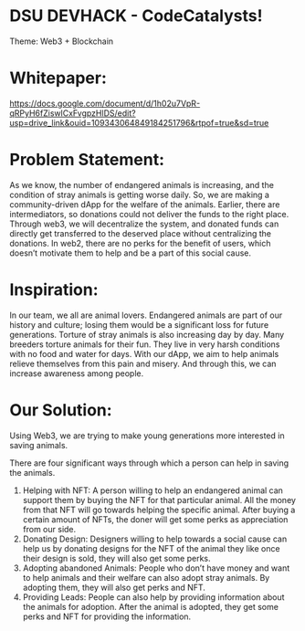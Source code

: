 # DSU DEVHACK - CodeCatalysts!
Theme: Web3 + Blockchain

# Whitepaper:
https://docs.google.com/document/d/1h02u7VpR-qRPyH6fZiswlCxFvgpzHlDS/edit?usp=drive_link&ouid=109343064849184251796&rtpof=true&sd=true

# Problem Statement:
As we know, the number of endangered animals is increasing, and the condition of stray animals is getting worse daily. So, we are making a community-driven dApp for the welfare of the animals. 
Earlier, there are intermediators, so donations could not deliver the funds to the right place. Through web3, we will decentralize the system, and donated funds can directly get transferred to the deserved place without centralizing the donations.
In web2, there are no perks for the benefit of users, which doesn’t motivate them to help and be a part of this social cause.

# Inspiration:
In our team, we all are animal lovers. Endangered animals are part of our history and culture; losing them would be a significant loss for future generations. Torture of stray animals is also increasing day by day. Many breeders torture animals for their fun. They live in very harsh conditions with no food and water for days. With our dApp, we aim to help animals relieve themselves from this pain and misery. And through this, we can increase awareness among people.

# Our Solution: 
Using Web3, we are trying to make young generations more interested in saving animals.

There are four significant ways through which a person can help in saving the animals.
1.	Helping with NFT: A person willing to help an endangered animal can support them by buying the NFT for that particular animal. All the money from that NFT will go towards helping the specific animal. After buying a certain amount of NFTs, the doner will get some perks as appreciation from our side.
2.	Donating Design: Designers willing to help towards a social cause can help us by donating designs for the NFT of the animal they like once their design is sold, they will also get some perks.
3.	Adopting abandoned Animals: People who don’t have money and want to help animals and their welfare can also adopt stray animals. By adopting them, they will also get perks and NFT.
4.	Providing Leads: People can also help by providing information about the animals for adoption. After the animal is adopted, they get some perks and NFT for providing the information.
